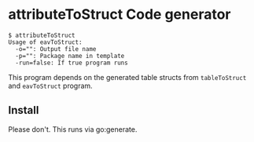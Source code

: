 # attributeToStruct Code generator

```shell
$ attributeToStruct
Usage of eavToStruct:
  -o="": Output file name
  -p="": Package name in template
  -run=false: If true program runs
```

This program depends on the generated table structs from `tableToStruct` and `eavToStruct` program.

## Install

Please don't. This runs via go:generate.
